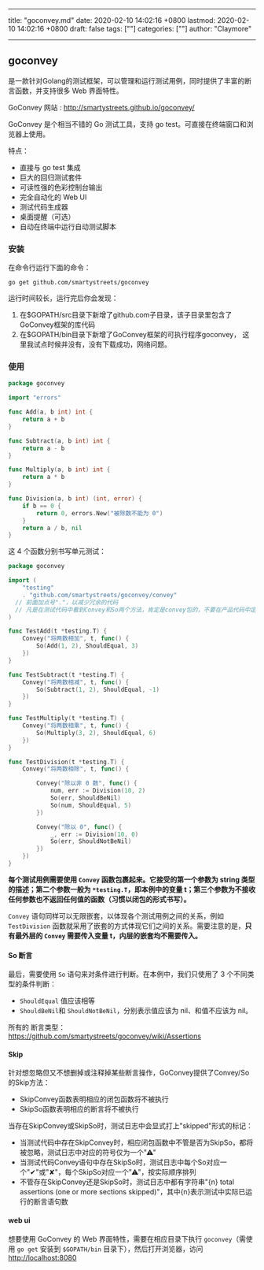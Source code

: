 
---
title: "goconvey.md"
date: 2020-02-10 14:02:16 +0800
lastmod: 2020-02-10 14:02:16 +0800
draft: false
tags: [""]
categories: [""]
author: "Claymore"

---
## goconvey

是一款针对Golang的测试框架，可以管理和运行测试用例，同时提供了丰富的断言函数，并支持很多 Web 界面特性。

GoConvey 网站 : http://smartystreets.github.io/goconvey/

GoConvey 是个相当不错的 Go 测试工具，支持 go test。可直接在终端窗口和浏览器上使用。

特点：

- 直接与 go test 集成
- 巨大的回归测试套件
- 可读性强的色彩控制台输出
- 完全自动化的 Web UI
- 测试代码生成器
- 桌面提醒（可选）
- 自动在终端中运行自动测试脚本



### 安装

在命令行运行下面的命令：

```
go get github.com/smartystreets/goconvey
```

运行时间较长，运行完后你会发现：

1. 在$GOPATH/src目录下新增了github.com子目录，该子目录里包含了GoConvey框架的库代码
2. 在$GOPATH/bin目录下新增了GoConvey框架的可执行程序goconvey， 这里我试点时候并没有，没有下载成功，网络问题。



### 使用

``` go
package goconvey

import "errors"

func Add(a, b int) int {
    return a + b
}

func Subtract(a, b int) int {
    return a - b
}

func Multiply(a, b int) int {
    return a * b
}

func Division(a, b int) (int, error) {
    if b == 0 {
        return 0, errors.New("被除数不能为 0")
    }
    return a / b, nil
}
```

这 4 个函数分别书写单元测试：

``` go
package goconvey

import (
    "testing"
    . "github.com/smartystreets/goconvey/convey" 
  // 前面加点号"."，以减少冗余的代码 
  // 凡是在测试代码中看到Convey和So两个方法，肯定是convey包的，不要在产品代码中定义相同的函数名
)

func TestAdd(t *testing.T) {
    Convey("将两数相加", t, func() {
        So(Add(1, 2), ShouldEqual, 3)
    })
}

func TestSubtract(t *testing.T) {
    Convey("将两数相减", t, func() {
        So(Subtract(1, 2), ShouldEqual, -1)
    })
}

func TestMultiply(t *testing.T) {
    Convey("将两数相乘", t, func() {
        So(Multiply(3, 2), ShouldEqual, 6)
    })
}

func TestDivision(t *testing.T) {
    Convey("将两数相除", t, func() {

        Convey("除以非 0 数", func() {
            num, err := Division(10, 2)
            So(err, ShouldBeNil)
            So(num, ShouldEqual, 5)
        })

        Convey("除以 0", func() {
            _, err := Division(10, 0)
            So(err, ShouldNotBeNil)
        })
    })
}
```

**每个测试用例需要使用 `Convey` 函数包裹起来。它接受的第一个参数为 string 类型的描述；第二个参数一般为 `*testing.T`，即本例中的变量 t；第三个参数为不接收任何参数也不返回任何值的函数（习惯以闭包的形式书写）。**

`Convey` 语句同样可以无限嵌套，以体现各个测试用例之间的关系，例如 `TestDivision` 函数就采用了嵌套的方式体现它们之间的关系。需要注意的是，**只有最外层的 `Convey` 需要传入变量 t，内层的嵌套均不需要传入。**



#### So 断言

最后，需要使用 `So` 语句来对条件进行判断。在本例中，我们只使用了 3 个不同类型的条件判断：

* `ShouldEqual` 值应该相等
* `ShouldBeNil`和 `ShouldNotBeNil`，分别表示值应该为 nil、和值不应该为 nil。

所有的 断言类型： https://github.com/smartystreets/goconvey/wiki/Assertions



#### Skip

针对想忽略但又不想删掉或注释掉某些断言操作，GoConvey提供了Convey/So的Skip方法：

- SkipConvey函数表明相应的闭包函数将不被执行
- SkipSo函数表明相应的断言将不被执行

当存在SkipConvey或SkipSo时，测试日志中会显式打上"skipped"形式的标记：

- 当测试代码中存在SkipConvey时，相应闭包函数中不管是否为SkipSo，都将被忽略，测试日志中对应的符号仅为一个"⚠"
- 当测试代码Convey语句中存在SkipSo时，测试日志中每个So对应一个"✔"或"✘"，每个SkipSo对应一个"⚠"，按实际顺序排列
- 不管存在SkipConvey还是SkipSo时，测试日志中都有字符串"{n} total assertions (one or more sections skipped)"，其中{n}表示测试中实际已运行的断言语句数



#### web ui

想要使用 GoConvey 的 Web 界面特性，需要在相应目录下执行 `goconvey`（需使用 `go get` 安装到 `$GOPATH/bin` 目录下），然后打开浏览器，访问 [http://localhost:8080](http://localhost:8080/)